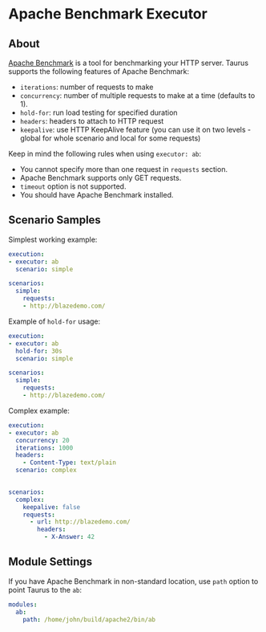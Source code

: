 # Apache Benchmark Executor

## About
[Apache Benchmark](https://httpd.apache.org/docs/2.4/programs/ab.html) is a tool for benchmarking your HTTP server.
Taurus supports the following features of Apache Benchmark:

 - `iterations`: number of requests to make
 - `concurrency`: number of multiple requests to make at a time (defaults to 1).
 - `hold-for`: run load testing for specified duration
 - `headers`: headers to attach to HTTP request
 - `keepalive`: use HTTP KeepAlive feature (you can use it on two levels - global for whole scenario and local for some requests)

Keep in mind the following rules when using `executor: ab`:
 - You cannot specify more than one request in `requests` section.
 - Apache Benchmark supports only GET requests.
 - `timeout` option is not supported.
 - You should have Apache Benchmark installed.

## Scenario Samples

Simplest working example:
```yaml
execution:
- executor: ab
  scenario: simple

scenarios:
  simple:
    requests:
    - http://blazedemo.com/
```

Example of `hold-for` usage:
```yaml
execution:
- executor: ab
  hold-for: 30s
  scenario: simple

scenarios:
  simple:  
    requests:
    - http://blazedemo.com/
```

Complex example:
```yaml
execution:
- executor: ab
  concurrency: 20
  iterations: 1000
  headers:
    - Content-Type: text/plain
  scenario: complex
  

scenarios:
  complex:  
    keepalive: false
    requests:
      - url: http://blazedemo.com/
        headers:
          - X-Answer: 42
```


## Module Settings

If you have Apache Benchmark in non-standard location, use `path` option to point Taurus to the `ab`:

```yaml
modules:
  ab:
    path: /home/john/build/apache2/bin/ab
```
